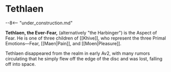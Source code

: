 # Tethlaen

--8<-- "under_construction.md"

**Tethlaen, the Ever-Fear,** (alternatively "the Harbinger") is the Aspect of Fear. He is one of three children of [[Khive]], who represent the three Primal Emotions—Fear, [[Maen|Pain]], and [[Moen|Pleasure]].

Tethlaen disappeared from the realm in early Av2, with many rumors circulating that he simply flew off the edge of the disc and was lost, falling off into space.


